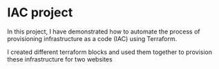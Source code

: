 # IAC project

In this project, I have demonstrated how to automate the process of provisioning infrastructure as a code (IAC) using Terraform.

I created different terraform blocks and used them together to provision these infrastructure for two websites
